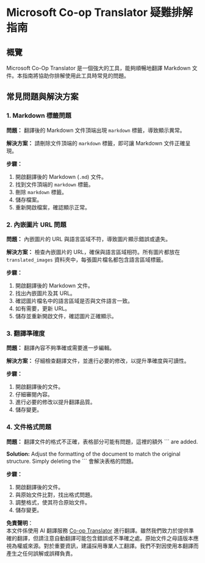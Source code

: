 <!--
CO_OP_TRANSLATOR_METADATA:
{
  "original_hash": "0788d7ebe4876c9be89132f48e09b26d",
  "translation_date": "2025-06-12T12:23:51+00:00",
  "source_file": "getting_started/troubleshooting.md",
  "language_code": "tw"
}
-->
# Microsoft Co-op Translator 疑難排解指南

## 概覽
Microsoft Co-Op Translator 是一個強大的工具，能夠順暢地翻譯 Markdown 文件。本指南將協助你排解使用此工具時常見的問題。

## 常見問題與解決方案

### 1. Markdown 標籤問題
**問題：** 翻譯後的 Markdown 文件頂端出現 `markdown` 標籤，導致顯示異常。

**解決方案：** 請刪除文件頂端的 `markdown` 標籤，即可讓 Markdown 文件正確呈現。

**步驟：**
1. 開啟翻譯後的 Markdown (`.md`) 文件。
2. 找到文件頂端的 `markdown` 標籤。
3. 刪除 `markdown` 標籤。
4. 儲存檔案。
5. 重新開啟檔案，確認顯示正常。

### 2. 內嵌圖片 URL 問題
**問題：** 內嵌圖片的 URL 與語言區域不符，導致圖片顯示錯誤或遺失。

**解決方案：** 檢查內嵌圖片的 URL，確保與語言區域相符。所有圖片都放在 `translated_images` 資料夾中，每張圖片檔名都包含語言區域標籤。

**步驟：**
1. 開啟翻譯後的 Markdown 文件。
2. 找出內嵌圖片及其 URL。
3. 確認圖片檔名中的語言區域是否與文件語言一致。
4. 如有需要，更新 URL。
5. 儲存並重新開啟文件，確認圖片正確顯示。

### 3. 翻譯準確度
**問題：** 翻譯內容不夠準確或需要進一步編輯。

**解決方案：** 仔細檢查翻譯文件，並進行必要的修改，以提升準確度與可讀性。

**步驟：**
1. 開啟翻譯後的文件。
2. 仔細審閱內容。
3. 進行必要的修改以提升翻譯品質。
4. 儲存變更。

### 4. 文件格式問題
**問題：** 翻譯文件的格式不正確，表格部分可能有問題，這裡的額外 ``` are added.

**Solution:** Adjust the formatting of the document to match the original structure. Simply deleting the ``` 會解決表格的問題。

**步驟：**
1. 開啟翻譯後的文件。
2. 與原始文件比對，找出格式問題。
3. 調整格式，使其符合原始文件。
4. 儲存變更。

**免責聲明**：  
本文件係使用 AI 翻譯服務 [Co-op Translator](https://github.com/Azure/co-op-translator) 進行翻譯。雖然我們致力於提供準確的翻譯，但請注意自動翻譯可能包含錯誤或不準確之處。原始文件之母語版本應視為權威來源。對於重要資訊，建議採用專業人工翻譯。我們不對因使用本翻譯而產生之任何誤解或誤釋負責。